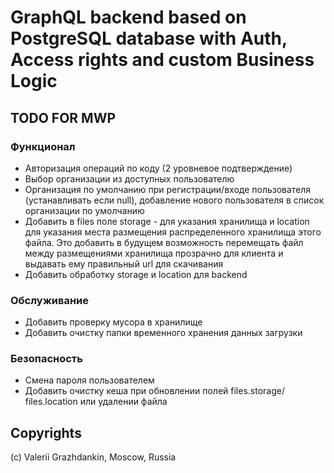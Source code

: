 # GraphQL backend based on PostgreSQL database with Auth, Access rights and custom Business Logic

## TODO FOR MWP

### Функционал

- Авторизация операций по коду (2 уровневое подтверждение) 
- Выбор организации из доступных пользователю
- Организация по умолчанию при регистрации/входе пользователя (устанавливать если null), добавление нового пользователя в список организации по умолчанию
- Добавить в files поле storage - для указания хранилища и location для указания места размещения распределенного хранилища этого файла. Это добавить  в будущем возможность перемещать файл между размещениями хранилища прозрачно для клиента и выдавать ему правильный url для скачивания
- Добавить обработку storage и location для backend

### Обслуживание
- Добавить проверку мусора в хранилище
- Добавить очистку папки временного хранения данных загрузки

### Безопасность

- Смена пароля пользователем
- Добавить очистку кеша при обновлении полей files.storage/ files.location или удалении файла

## Copyrights

(c) Valerii Grazhdankin, Moscow, Russia